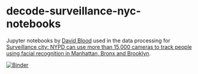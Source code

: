 # decode-surveillance-nyc-notebooks

Jupyter notebooks by [David Blood](https://twitter.com/davidcblood) used in the data processing for [Surveillance city: NYPD can use more than 15,000 cameras to track people using facial recognition in Manhattan, Bronx and Brooklyn](https://www.amnesty.org/en/latest/news/2021/06/scale-new-york-police-facial-recognition-revealed/).

[![Binder](https://mybinder.org/badge_logo.svg)](https://mybinder.org/v2/gh/amnesty-crisis-evidence-lab/decode-surveillance-nyc-notebooks/HEAD)
